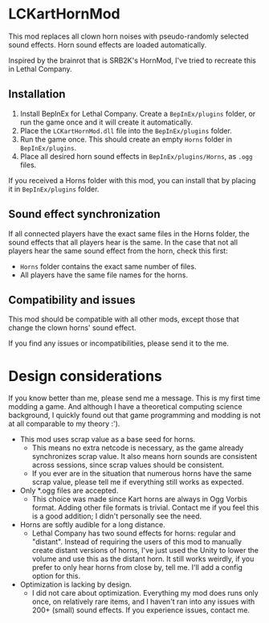 # LCKartHornMod
This mod replaces all clown horn noises with pseudo-randomly selected sound effects. Horn sound effects are loaded automatically.

Inspired by the brainrot that is SRB2K's HornMod, I've tried to recreate this in Lethal Company. 

## Installation
1. Install BepInEx for Lethal Company. Create a `BepInEx/plugins` folder, or run the game once and it will create it automatically.
1. Place the `LCKartHornMod.dll` file into the `BepInEx/plugins` folder.
1. Run the game once. This should create an empty `Horns` folder in `BepInEx/plugins`.
1. Place all desired horn sound effects in `BepInEx/plugins/Horns`, as `.ogg` files.

If you received a Horns folder with this mod, you can install that by placing it in `BepInEx/plugins` folder.

## Sound effect synchronization
If all connected players have the exact same files in the Horns folder, the sound effects that all players hear is the same. 
In the case that not all players hear the same sound effect from the horn, check this first:
- `Horns` folder contains the exact same number of files.
- All players have the same file names for the horns.

## Compatibility and issues
This mod should be compatible with all other mods, except those that change the clown horns' sound effect. 

If you find any issues or incompatibilities, please send it to the me.

# Design considerations

If you know better than me, please send me a message. This is my first time modding a game. And although I have a theoretical computing science background, I quickly found out that game programming and modding is not at all comparable to my theory :').

- This mod uses scrap value as a base seed for horns.
  - This means no extra netcode is necessary, as the game already synchronizes scrap value. It also means horn sounds are consistent across sessions, since scrap values should be consistent.
  - If you ever are in the situation that numerous horns have the same scrap value, please tell me if everything still works as expected. 
- Only *.ogg files are accepted.
  - This choice was made since Kart horns are always in Ogg Vorbis format. Adding other file formats is trivial. Contact me if you feel this is a good addition; I didn't personally see the need.
- Horns are softly audible for a long distance.
  - Lethal Company has two sound effects for horns: regular and "distant". Instead of requiring the users of this mod to manually create distant versions of horns, I've just used the Unity to lower the volume and use this as the distant horn. It still works weirdly, if you prefer to only hear horns from close by, tell me. I'll add a config option for this.
- Optimization is lacking by design.
  - I did not care about optimization. Everything my mod does runs only once, on relatively rare items, and I haven't ran into any issues with 200+ (small) sound effects. If you experience issues, contact me.
